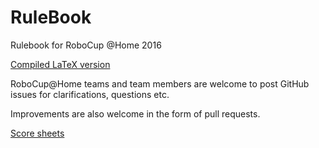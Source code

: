 RuleBook
========

Rulebook for RoboCup @Home 2016

[Compiled LaTeX version](http://latex.aslushnikov.com/compile?git=git://github.com/RoboCupAtHome/RuleBook.git&target=Rulebook.tex)

RoboCup@Home teams and team members are welcome to post GitHub issues for clarifications, questions etc. 

Improvements are also welcome in the form of pull requests. 

[Score sheets](http://latex.aslushnikov.com/compile?git=git://github.com/RoboCupAtHome/RuleBook.git&target=score_sheets.tex)
